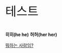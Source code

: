 <p style="font-style: italic; font: 1cm 궁서;"> 테스트 </p>

<strong>히히(he he)</strong>
<strong>허허(her her)</strong>

<a href="https://ksj64381.github.io/">뭐하는 사람임?</a>
